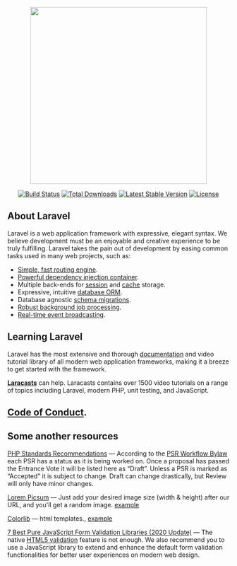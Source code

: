 <p align="center"><img src="https://res.cloudinary.com/dtfbvvkyp/image/upload/v1566331377/laravel-logolockup-cmyk-red.svg" width="400"></p>

<p align="center">
<a href="https://travis-ci.org/laravel/framework"><img src="https://travis-ci.org/laravel/framework.svg" alt="Build Status"></a>
<a href="https://packagist.org/packages/laravel/framework"><img src="https://poser.pugx.org/laravel/framework/d/total.svg" alt="Total Downloads"></a>
<a href="https://packagist.org/packages/laravel/framework"><img src="https://poser.pugx.org/laravel/framework/v/stable.svg" alt="Latest Stable Version"></a>
<a href="https://packagist.org/packages/laravel/framework"><img src="https://poser.pugx.org/laravel/framework/license.svg" alt="License"></a>
</p>

## About Laravel

Laravel is a web application framework with expressive, elegant syntax. We believe development must be an enjoyable and creative experience to be truly fulfilling. Laravel takes the pain out of development by easing common tasks used in many web projects, such as:

- [Simple, fast routing engine](https://laravel.com/docs/routing).
- [Powerful dependency injection container](https://laravel.com/docs/container).
- Multiple back-ends for [session](https://laravel.com/docs/session) and [cache](https://laravel.com/docs/cache) storage.
- Expressive, intuitive [database ORM](https://laravel.com/docs/eloquent).
- Database agnostic [schema migrations](https://laravel.com/docs/migrations).
- [Robust background job processing](https://laravel.com/docs/queues).
- [Real-time event broadcasting](https://laravel.com/docs/broadcasting).

## Learning Laravel

Laravel has the most extensive and thorough [documentation](https://laravel.com/docs) and video tutorial library of all modern web application frameworks, making it a breeze to get started with the framework.

**[Laracasts](https://laracasts.com)** can help. Laracasts contains over 1500 video tutorials on a range of topics including Laravel, modern PHP, unit testing, and JavaScript.

## [Code of Conduct](https://laravel.com/docs/contributions#code-of-conduct).

## Some another resources

[PHP Standards Recommendations](https://www.php-fig.org/psr/) &mdash; According to the [PSR Workflow Bylaw](https://www.php-fig.org/bylaws/psr-workflow) each PSR has a status as it is being worked on. Once a proposal has passed the Entrance Vote it will be listed here as “Draft”. Unless a PSR is marked as “Accepted” it is subject to change. Draft can change drastically, but Review will only have minor changes.

[Lorem Picsum](https://picsum.photos/) &mdash; Just add your desired image size (width & height) after our URL, and you'll get a random image. [example](https://picsum.photos/200/300)

[Colorlib](https://colorlib.com/wp/template/archlab/) &mdash; html templates., [example](https://colorlib.com/preview/theme/archlab/)

[7 Best Pure JavaScript Form Validation Libraries (2020 Update)](https://www.cssscript.com/best-javascript-form-validator/) &mdash; The native [HTML5 validation](https://developer.mozilla.org/en-US/docs/Learn/HTML/Forms/Form_validation) feature is not enough. We also recommend you to use a JavaScript library to extend and enhance the default form validation functionalities for better user experiences on modern web design.